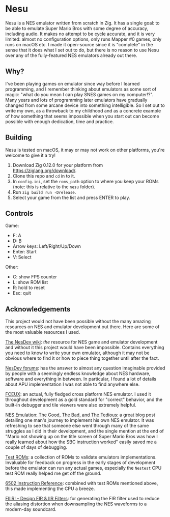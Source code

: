 # Nesu

Nesu is a NES emulator written from scratch in Zig. It has a single goal: to be able to emulate Super Mario Bros with some degree of accuracy, including audio. It makes no attempt to be cycle accurate, and it is very limited: almost no configuration options, only runs Mapper #0 games, only runs on macOS etc. I made it open-source since it is "complete" in the sense that it does what I set out to do, but there is no reason to use Nesu over any of the fully-featured NES emulators already out there.

## Why?

I've been playing games on emulator since way before I learned programming, and I remember thinking about emulators as some sort of magic: "what do you mean I can play SNES games on my computer!?". Many years and lots of programming later emulators have gradually changed from some arcane device into something intelligible. So I set out to write my own, as a throwback to my childhood and as a concrete example of how something that seems impossible when you start out can become possible with enough dedication, time and practice.

## Building

Nesu is tested on macOS, it may or may not work on other platforms, you're welcome to give it a try!

1. Download Zig 0.12.0 for your platform from https://ziglang.org/download/.
1. Clone this repo and `cd` in to it.
1. In `config.ini`, set the `roms_path` option to where you keep your ROMs (note: this is relative to the `nesu` folder).
1. Run `zig build run -Drelease`.
1. Select your game from the list and press ENTER to play.

## Controls

Game:
- F: A
- D: B
- Arrow keys: Left/Right/Up/Down
- Enter: Start
- V: Select

Other:
- C: show FPS counter
- L: show ROM list
- R: hold to reset
- Esc: quit

## Acknowledgements

This project would not have been possible without the many amazing resources on NES and emulator development out there. Here are some of the most valuable resources I used.

[The NesDev wiki](https://www.nesdev.org/wiki/Nesdev_Wiki): _the_ resource for NES game and emulator development and without it this project would have been impossible. Contains everything you need to know to write your own emulator, although it may not be obvious where to find it or how to piece thing together until after the fact.

[NesDev forums](https://forums.nesdev.org/): has the answer to almost any question imaginable provided by people with a seemingly endless knowledge about NES hardware, software and everything in between. In particular, I found a lot of details about APU implementation I was not able to find anywhere else.

[FCEUX](https://fceux.com/web/home.html): an actual, fully fledged cross platform NES emulator. I used it throughout development as a gold standard for "correct" behavior, and the built-in debugger and tile viewers were also extremely helpful.

[NES Emulation: The Good, The Bad, and The Tedious](https://ltriant.github.io/2019/11/22/nes-emulator.html): a great blog post detailing one man's journey to implement his own NES emulator. It was refreshing to see that someone else went through many of the same struggles as I did in their development, and the single mention at the end of "Mario not showing up on the title screen of Super Mario Bros was how I really learned about how the SBC instruction worked" easily saved me a couple of days of debugging.

[Test ROMs](https://www.nesdev.org/wiki/Emulator_tests): a collection of ROMs to validate emulators implementations. Invaluable for feedback on progress in the early stages of development before the emulator can run any actual games, especially the `Nestest` CPU test ROM really helped me get off the ground.

[6502 Instruction Reference](https://www.nesdev.org/obelisk-6502-guide/reference.html): combined with test ROMs mentioned above, this made implementing the CPU a breeze.

[FIIIR! - Design FIR & IIR Filters](https://fiiir.com/): for generating the FIR filter used to reduce the aliasing distortion when downsampling the NES waveforms to a modern-day soundcard.
